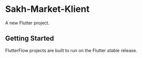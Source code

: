 # Sakh-Market-Klient

A new Flutter project.

## Getting Started

FlutterFlow projects are built to run on the Flutter _stable_ release.
